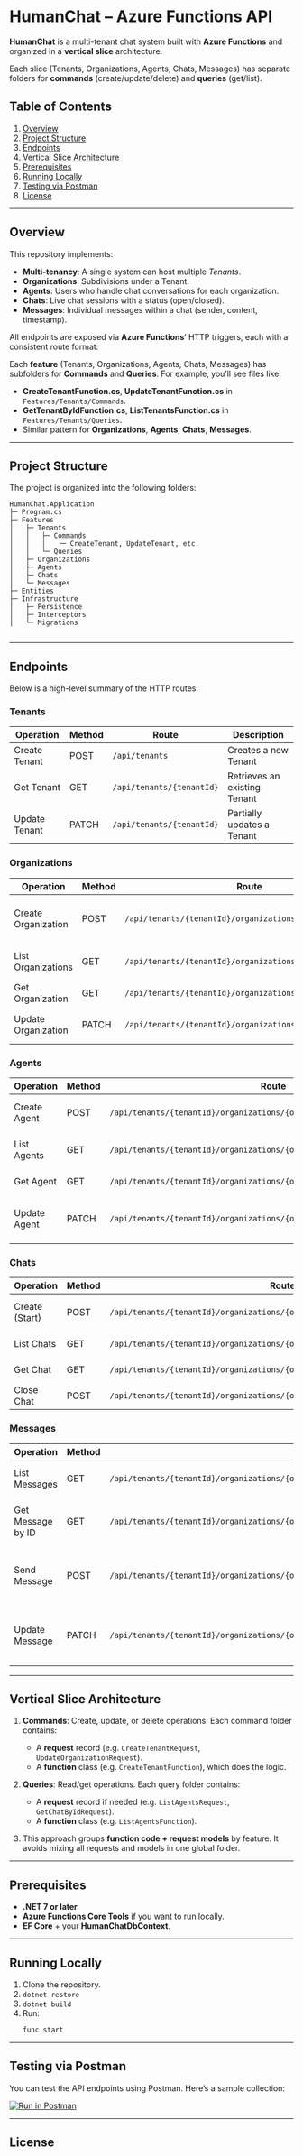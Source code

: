 # HumanChat – Azure Functions API

**HumanChat** is a multi-tenant chat system built with **Azure Functions** and organized in a **vertical slice** architecture. 

Each slice (Tenants, Organizations, Agents, Chats, Messages) has separate folders for **commands** (create/update/delete) and **queries** (get/list).

## Table of Contents

1. [Overview](#overview)
2. [Project Structure](#project-structure)
3. [Endpoints](#endpoints)
4. [Vertical Slice Architecture](#vertical-slice-architecture)
5. [Prerequisites](#prerequisites)
6. [Running Locally](#running-locally)
7. [Testing via Postman](#testing-via-postman)
8. [License](#license)

---

## Overview

This repository implements:

- **Multi-tenancy**: A single system can host multiple *Tenants*.
- **Organizations**: Subdivisions under a Tenant.
- **Agents**: Users who handle chat conversations for each organization.
- **Chats**: Live chat sessions with a status (open/closed).
- **Messages**: Individual messages within a chat (sender, content, timestamp).

All endpoints are exposed via **Azure Functions**’ HTTP triggers, each with a consistent route format:


Each **feature** (Tenants, Organizations, Agents, Chats, Messages) has subfolders for **Commands** and **Queries**. For example, you’ll see files like:

- **CreateTenantFunction.cs**, **UpdateTenantFunction.cs** in `Features/Tenants/Commands`.
- **GetTenantByIdFunction.cs**, **ListTenantsFunction.cs** in `Features/Tenants/Queries`.
- Similar pattern for **Organizations**, **Agents**, **Chats**, **Messages**.

---

## Project Structure

The project is organized into the following folders:

```
HumanChat.Application
├─ Program.cs               
├─ Features
│   ├─ Tenants
│   │   ├─ Commands
│   │   │   └─ CreateTenant, UpdateTenant, etc.
│   │   └─ Queries
│   ├─ Organizations
│   ├─ Agents
│   ├─ Chats
│   └─ Messages
├─ Entities
├─ Infrastructure
│   ├─ Persistence
│   ├─ Interceptors
│   └─ Migrations


```

---


## Endpoints

Below is a high-level summary of the HTTP routes.

### Tenants

| Operation       | Method | Route                           | Description                     |
|-----------------|--------|---------------------------------|---------------------------------|
| Create Tenant   | POST   | `/api/tenants`                  | Creates a new Tenant            |
| Get Tenant      | GET    | `/api/tenants/{tenantId}`       | Retrieves an existing Tenant    |
| Update Tenant   | PATCH  | `/api/tenants/{tenantId}`       | Partially updates a Tenant      |

### Organizations

| Operation          | Method | Route                                                           | Description                           |
|--------------------|--------|-----------------------------------------------------------------|---------------------------------------|
| Create Organization| POST   | `/api/tenants/{tenantId}/organizations`                        | Creates an Organization under a Tenant|
| List Organizations | GET    | `/api/tenants/{tenantId}/organizations`                        | Lists Organizations for a Tenant      |
| Get Organization   | GET    | `/api/tenants/{tenantId}/organizations/{organizationId}`        | Retrieves an Organization             |
| Update Organization| PATCH  | `/api/tenants/{tenantId}/organizations/{organizationId}`        | Partially updates an Organization     |

### Agents

| Operation      | Method | Route                                                                 | Description                                     |
|----------------|--------|-----------------------------------------------------------------------|-------------------------------------------------|
| Create Agent   | POST   | `/api/tenants/{tenantId}/organizations/{organizationId}/agents`       | Creates an Agent in an Organization            |
| List Agents    | GET    | `/api/tenants/{tenantId}/organizations/{organizationId}/agents`       | Lists Agents in an Organization                |
| Get Agent      | GET    | `/api/tenants/{tenantId}/organizations/{organizationId}/agents/{agentId}` | Retrieves an Agent                              |
| Update Agent   | PATCH  | `/api/tenants/{tenantId}/organizations/{organizationId}/agents/{agentId}` | Partially updates an Agent (e.g., status)       |

### Chats

| Operation      | Method | Route                                                                                           | Description                                       |
|----------------|--------|------------------------------------------------------------------------------------------------|---------------------------------------------------|
| Create (Start) | POST   | `/api/tenants/{tenantId}/organizations/{organizationId}/chats/start`                           | Creates (starts) a new Chat (status=“open”)       |
| List Chats     | GET    | `/api/tenants/{tenantId}/organizations/{organizationId}/chats`                                 | Lists all Chats in an Organization               |
| Get Chat       | GET    | `/api/tenants/{tenantId}/organizations/{organizationId}/chats/{chatId}`                        | Retrieves a specific Chat                         |
| Close Chat     | POST   | `/api/tenants/{tenantId}/organizations/{organizationId}/chats/{chatId}/close`                  | Closes a Chat (status=“closed”)                  |

### Messages

| Operation         | Method | Route                                                                                                         | Description                                |
|-------------------|--------|---------------------------------------------------------------------------------------------------------------|--------------------------------------------|
| List Messages     | GET    | `/api/tenants/{tenantId}/organizations/{organizationId}/chats/{chatId}/messages`                             | Lists messages in a Chat                   |
| Get Message by ID | GET    | `/api/tenants/{tenantId}/organizations/{organizationId}/chats/{chatId}/messages/{messageId}`                 | Retrieves a single Message in a Chat       |
| Send Message      | POST   | `/api/tenants/{tenantId}/organizations/{organizationId}/chats/{chatId}/messages`                             | Creates (sends) a new Message in a Chat    |
| Update Message    | PATCH  | `/api/tenants/{tenantId}/organizations/{organizationId}/chats/{chatId}/messages/{messageId}`                 | Partially updates a Message (e.g., content)|

---

## Vertical Slice Architecture

1. **Commands**: Create, update, or delete operations. Each command folder contains:
    - A **request** record (e.g. `CreateTenantRequest`, `UpdateOrganizationRequest`).
    - A **function** class (e.g. `CreateTenantFunction`), which does the logic.

2. **Queries**: Read/get operations. Each query folder contains:
    - A **request** record if needed (e.g. `ListAgentsRequest`, `GetChatByIdRequest`).
    - A **function** class (e.g. `ListAgentsFunction`).

3. This approach groups **function code + request models** by feature. It avoids mixing all requests and models in one global folder.

---

## Prerequisites

- **.NET 7 or later**
- **Azure Functions Core Tools** if you want to run locally.
- **EF Core** + your **HumanChatDbContext**.

---

## Running Locally

1. Clone the repository.
2. `dotnet restore`
3. `dotnet build`
4. Run:
   ```bash
   func start
   

---

## Testing via Postman

You can test the API endpoints using Postman. Here’s a sample collection:

[![Run in Postman](https://run.pstmn.io/button.svg)](TBD)

---

## License

